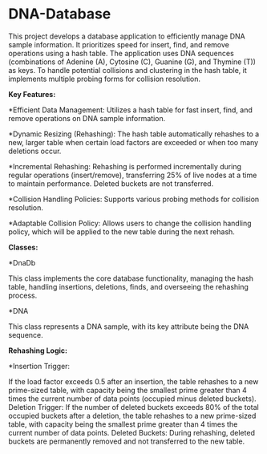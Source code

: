 # DNA-Database
This project develops a database application to efficiently manage DNA sample information. It prioritizes speed for insert, find, and remove operations using a hash table.
The application uses DNA sequences (combinations of Adenine (A), Cytosine (C), Guanine (G), and Thymine (T)) as keys. To handle potential collisions and clustering in the hash table, it implements multiple probing forms for collision resolution.

**Key Features:**

*Efficient Data Management: Utilizes a hash table for fast insert, find, and remove operations on DNA sample information.

*Dynamic Resizing (Rehashing): The hash table automatically rehashes to a new, larger table when certain load factors are exceeded or when too many deletions occur.

*Incremental Rehashing: Rehashing is performed incrementally during regular operations (insert/remove), transferring 25% of live nodes at a time to maintain performance. Deleted buckets are not transferred.

*Collision Handling Policies: Supports various probing methods for collision resolution.

*Adaptable Collision Policy: Allows users to change the collision handling policy, which will be applied to the new table during the next rehash.

**Classes:**

*DnaDb

This class implements the core database functionality, managing the hash table, handling insertions, deletions, finds, and overseeing the rehashing process.

*DNA

This class represents a DNA sample, with its key attribute being the DNA sequence.

**Rehashing Logic:**

*Insertion Trigger: 

If the load factor exceeds 0.5 after an insertion, the table rehashes to a new prime-sized table, with capacity being the smallest prime greater than 4 times the current number of data points (occupied minus deleted buckets).
Deletion Trigger: If the number of deleted buckets exceeds 80% of the total occupied buckets after a deletion, the table rehashes to a new prime-sized table, with capacity being the smallest prime greater than 4 times the current number of data points.
Deleted Buckets: During rehashing, deleted buckets are permanently removed and not transferred to the new table.

